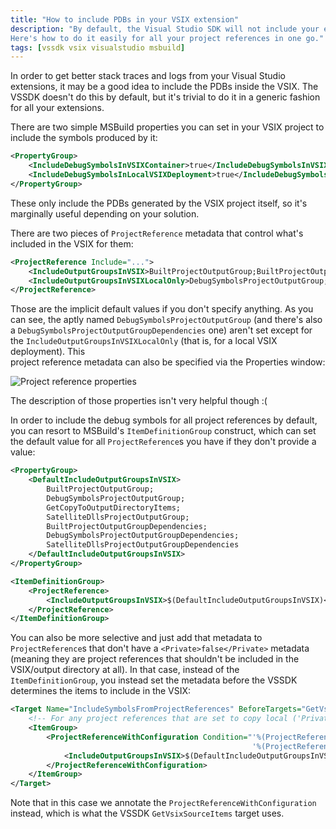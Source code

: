 ```yaml
---
title: "How to include PDBs in your VSIX extension"
description: "By default, the Visual Studio SDK will not include your extension and its referenced projects' symbols. 
Here's how to do it easily for all your project references in one go."
tags: [vssdk vsix visualstudio msbuild]
---
```


In order to get better stack traces and logs from your Visual Studio extensions, it may be a good idea 
to include the PDBs inside the VSIX. The VSSDK doesn't do this by default, but it's trivial to do it 
in a generic fashion for all your extensions. 

There are two simple MSBuild properties you can set in your VSIX project to include the symbols produced 
by it:

```xml
<PropertyGroup>
    <IncludeDebugSymbolsInVSIXContainer>true</IncludeDebugSymbolsInVSIXContainer>
    <IncludeDebugSymbolsInLocalVSIXDeployment>true</IncludeDebugSymbolsInLocalVSIXDeployment>
</PropertyGroup>
```

These only include the PDBs generated by the VSIX project itself, so it's marginally useful depending 
on your solution. 

There are two pieces of `ProjectReference` metadata that control what's included in the VSIX for them:

```xml
<ProjectReference Include="...">
    <IncludeOutputGroupsInVSIX>BuiltProjectOutputGroup;BuiltProjectOutputGroupDependencies;GetCopyToOutputDirectoryItems;SatelliteDllsProjectOutputGroup</IncludeOutputGroupsInVSIX>
    <IncludeOutputGroupsInVSIXLocalOnly>DebugSymbolsProjectOutputGroup;</IncludeOutputGroupsInVSIXLocalOnly>
</ProjectReference>
```

Those are the implicit default values if you don't specify anything. As you can see, the 
aptly named `DebugSymbolsProjectOutputGroup` (and there's also a `DebugSymbolsProjectOutputGroupDependencies` one) 
aren't set except for the `IncludeOutputGroupsInVSIXLocalOnly` (that is, for a local VSIX deployment). This  
project reference metadata can also be specified via the Properties window:

![Project reference properties](https://www.cazzulino.com/img/output-groups-vsix.png)

The description of those properties isn't very helpful though :(

In order to include the debug symbols for all project references by default, you can resort to MSBuild's 
`ItemDefinitionGroup` construct, which can set the default value for all `ProjectReference`s you have 
if they don't provide a value:

```xml
<PropertyGroup>
    <DefaultIncludeOutputGroupsInVSIX>
        BuiltProjectOutputGroup;
        DebugSymbolsProjectOutputGroup;
        GetCopyToOutputDirectoryItems;
        SatelliteDllsProjectOutputGroup;
        BuiltProjectOutputGroupDependencies;
        DebugSymbolsProjectOutputGroupDependencies;
        SatelliteDllsProjectOutputGroupDependencies
    </DefaultIncludeOutputGroupsInVSIX>
</PropertyGroup>

<ItemDefinitionGroup>
    <ProjectReference>
        <IncludeOutputGroupsInVSIX>$(DefaultIncludeOutputGroupsInVSIX)</IncludeOutputGroupsInVSIX>
    </ProjectReference>
</ItemDefinitionGroup>
```

You can also be more selective and just add that metadata to `ProjectReference`s that don't have 
a `<Private>false</Private>` metadata (meaning they are project references that shouldn't be 
included in the VSIX/output directory at all). In that case, instead of the `ItemDefinitionGroup`, 
you instead set the metadata before the VSSDK determines the items to include in the VSIX:

```xml
<Target Name="IncludeSymbolsFromProjectReferences" BeforeTargets="GetVsixSourceItems">
    <!-- For any project references that are set to copy local ('Private' property != false), add the output groups for project references that are not set -->
    <ItemGroup>
        <ProjectReferenceWithConfiguration Condition="'%(ProjectReferenceWithConfiguration.Private)' != 'false' AND
                                                      '%(ProjectReferenceWithConfiguration.IncludeOutputGroupsInVSIX)' == ''">
            <IncludeOutputGroupsInVSIX>$(DefaultIncludeOutputGroupsInVSIX)</IncludeOutputGroupsInVSIX>
        </ProjectReferenceWithConfiguration>
    </ItemGroup>
</Target>
```

Note that in this case we annotate the `ProjectReferenceWithConfiguration` instead, which is 
what the VSSDK `GetVsixSourceItems` target uses.

